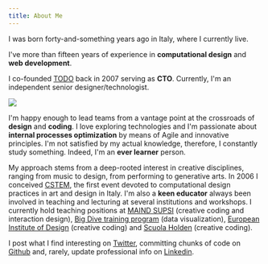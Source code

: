 ```yaml
---
title: About Me
---
```



I was born forty-and-something years ago in Italy, where I currently live. 

I've more than fifteen years of experience in **computational design** and **web development**. 

I co-founded [TODO](https://todo.to.it/) back in 2007 serving as **CTO**. Currently, I'm an independent senior designer/technologist.

![](/assets/me.jpg)

I'm happy enough to lead teams from a vantage point at the crossroads of **design** and **coding**. I love exploring technologies and I'm passionate about **internal processes optimization** by means of Agile and innovative principles. I'm not satisfied by my actual knowledge, therefore, I constantly study something. Indeed, I'm an **ever learner** person.

My approach stems from a deep-rooted interest in creative disciplines, ranging from music to design, from performing to generative arts. In 2006 I conceived [CSTEM](https://cstem.netlify.app/), the first event devoted to computational design practices in art and design in Italy. I'm also a **keen educator** always been involved in teaching and lecturing at several institutions and workshops. I currently hold teaching positions at [MAIND SUPSI](https://www.maind.supsi.ch/) (creative coding and interaction design), [Big Dive training program](https://www.bigdive.eu/) (data visualization), [European Institute of Design](https://www.ied.it/) (creative coding) and [Scuola Holden](https://scuolaholden.it/) (creative coding).

I post what I find interesting on [Twitter](https://twitter.com/fabiofranchino), committing chunks of code on [Github](https://github.com/abusedmedia) and, rarely, update professional info on [Linkedin](https://www.linkedin.com/in/fabiofranchino/).
